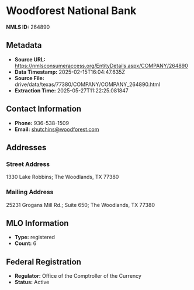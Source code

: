 # Woodforest National Bank

**NMLS ID:** 264890

## Metadata
- **Source URL:** https://nmlsconsumeraccess.org/EntityDetails.aspx/COMPANY/264890
- **Data Timestamp:** 2025-02-15T16:04:47.635Z
- **Source File:** drive/data/texas/77380/COMPANY/COMPANY_264890.html
- **Extraction Time:** 2025-05-27T11:22:25.081847

## Contact Information
- **Phone:** 936-538-1509
- **Email:** shutchins@woodforest.com

## Addresses
### Street Address
1330 Lake Robbins; The Woodlands, TX 77380

### Mailing Address
25231 Grogans Mill Rd.; Suite 650; The Woodlands, TX 77380

## MLO Information
- **Type:** registered
- **Count:** 6

## Federal Registration
- **Regulator:** Office of the Comptroller of the Currency
- **Status:** Active
